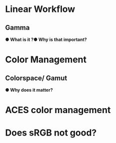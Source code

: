 # Linear Workflow
## Gamma
**● What is it ?● Why is that important?**
# Color Management
## Colorspace/ Gamut
**● Why does it matter?**
# ACES color management
# Does sRGB not good?
